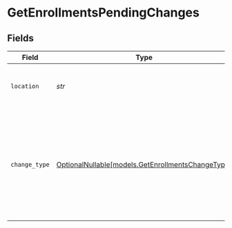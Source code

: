 # GetEnrollmentsPendingChanges


## Fields

| Field                                                                                                                                  | Type                                                                                                                                   | Required                                                                                                                               | Description                                                                                                                            |
| -------------------------------------------------------------------------------------------------------------------------------------- | -------------------------------------------------------------------------------------------------------------------------------------- | -------------------------------------------------------------------------------------------------------------------------------------- | -------------------------------------------------------------------------------------------------------------------------------------- |
| `location`                                                                                                                             | *str*                                                                                                                                  | :heavy_check_mark:                                                                                                                     | Location to fetch related change information.                                                                                          |
| `change_type`                                                                                                                          | [OptionalNullable[models.GetEnrollmentsChangeType]](../models/getenrollmentschangetype.md)                                             | :heavy_minus_sign:                                                                                                                     | Indicates the certificate's pending change action. This is either `new-certificate`, `modify-certificate`, `modify-san`, or `renewal`. |